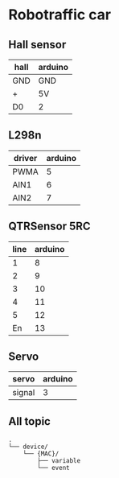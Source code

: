 # Robotraffic car

## Hall sensor

| hall | arduino |
| ---- | ------- |
| GND  | GND     |
| +    | 5V      |
| D0   | 2       |

## L298n

| driver | arduino |
| ------ | ------- |
| PWMA   | 5       |
| AIN1   | 6       |
| AIN2   | 7       |

## QTRSensor 5RC

| line | arduino |
| ---- | ------- |
| 1    | 8       |
| 2    | 9       |
| 3    | 10      |
| 4    | 11      |
| 5    | 12      |
| En   | 13      |

## Servo

| servo  | arduino |
| ------ | ------- |
| signal | 3       |

## All topic
```
.
└── device/
    └── {MAC}/
        ├── variable
        └── event
```
